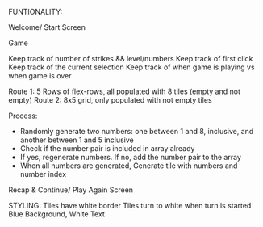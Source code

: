 FUNTIONALITY:

Welcome/ Start Screen

Game

<COMPLETED>Keep track of number of strikes && level/numbers
<COMPLETED>Keep track of first click
<COMPLETED>Keep track of the current selection
Keep track of when game is playing vs when game is over

Route 1: 5 Rows of flex-rows, all populated with 8 tiles (empty and not empty)
<COMPLETED>Route 2: 8x5 grid, only populated with not empty tiles

<COMPLETED>Process:

-   Randomly generate two numbers: one between 1 and 8, inclusive, and another between 1 and 5 inclusive
-   Check if the number pair is included in array already
-   If yes, regenerate numbers. If no, add the number pair to the array
-   When all numbers are generated, Generate tile with numbers and number index

Recap & Continue/ Play Again Screen

STYLING:
<COMPLETED>Tiles have white border
<COMPLETED>Tiles turn to white when turn is started
<COMPLETED>Blue Background, White Text

